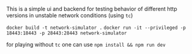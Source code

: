 This is a simple ui and backend for testing behavior of different http versions in unstable network conditions (using `tc`)

`docker build -t network-simulator .`
`docker run -it --privileged -p 18443:18443 -p 28443:28443 network-simulator`

for playing without `tc` one can use `npm install && npm run dev`
